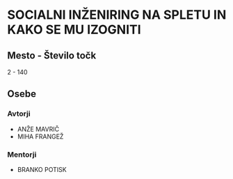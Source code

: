 # SOCIALNI INŽENIRING NA SPLETU IN KAKO SE MU IZOGNITI
## Mesto - Število točk
2 - 140
## Osebe
### Avtorji
 * ANŽE MAVRIČ
 * MIHA FRANGEŽ
### Mentorji
 * BRANKO POTISK